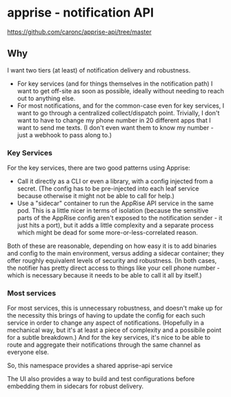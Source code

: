 # apprise - notification API

https://github.com/caronc/apprise-api/tree/master

## Why

I want two tiers (at least) of notification delivery and robustness.

* For key services
  (and for things themselves in the notification path) I want to get off-site as soon as
  possible, ideally without needing to reach out to anything else.
* For most notifications, and for the common-case even for key services, I want
  to go through a centralized collect/dispatch point. Trivially, I don't want to
  have to change my phone number in 20 different apps that I want to send me texts.
  (I don't even want them to know my number - just a webhook to pass along to.)

### Key Services

For the key services, there are two good patterns using Apprise:

* Call it directly as a CLI or even a library, with a config injected from a secret.
  (The config has to be pre-injected into each leaf service because otherwise it might
  not be able to call for help.)
* Use a "sidecar" container to run the AppRise API service in the same pod. This
  is a little nicer in terms of isolation (because the sensitive parts of the AppRise
  config aren't exposed to the notification sender - it just hits a port), but it
  adds a little complexity and a separate process which might be dead for some
  more-or-less-correlated reason.

Both of these are reasonable, depending on how easy it is to add binaries and config
to the main environment, versus adding a sidecar container; they offer roughly
equivalent levels of security and robustness. (In both cases, the notifier has pretty
direct access to things like your cell phone number - which is necessary because it
needs to be able to call it all by itself.)

### Most services

For most services, this is unnecessary robustness, and doesn't make up for the
necessity this brings of having to update the config for each such service in order
to change any aspect of notifications. (Hopefully in a mechanical way, but it's at
least a piece of complexity and a possibile point for a subtle breakdown.)
And for the key services, it's nice to be able to route and aggregate their
notifications through the same channel as everyone else.

So, this namespace provides a shared apprise-api service 

The UI also provides a way to build and test configurations before embedding them
in sidecars for robust delivery.
